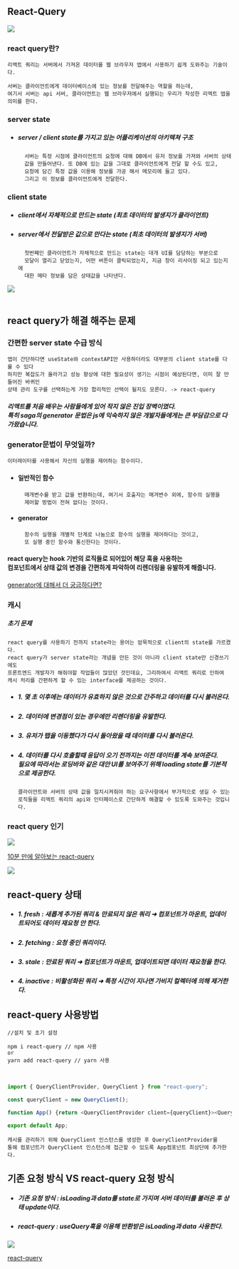 ## React-Query

<img src="https://images.velog.io/images/jo_love/post/bf54eee2-7229-47f9-a7b7-8f87216b433d/react-query.svg">

### react query란?

    리액트 쿼리는 서버에서 가져온 데이터를 웹 브라우저 앱에서 사용하기 쉽게 도와주는 기술이다.

    서버는 클라이언트에게 데이터베이스에 있는 정보를 전달해주는 역할을 하는데,
    여기서 서버는 api 서버, 클라이언트는 웹 브라우저에서 실행되는 우리가 작성한 리엑트 앱을 의미를 한다.

### server state

- ##### server / client state를 가지고 있는 어플리케이션의 아키텍쳐 구조

        서버는 특정 시점에 클라이언트의 요청에 대해 DB에서 유저 정보를 가져와 서버의 상태
        값을 만들어낸다. 또 DB에 있는 값을 그대로 클라이언트에게 전달 할 수도 있고,
        요청에 담긴 특정 값을 이용해 정보를 가공 해서 메모리에 들고 있다.
        그리고 이 정보를 클라이언트에게 전달한다.

### client state

- ##### client에서 자체적으로 만드는 state (최초 데이터의 발생지가 클라이언트)
- ##### server에서 전달받은 값으로 만다는 state (최초 데이터의 발생지가 서버)

        첫번째인 클라이언트가 자체적으로 만드는 state는 대개 UI를 담당하는 부분으로
        모달이 열리고 닫았는지, 어떤 버튼이 클릭되었는지, 지금 창이 리사이징 되고 있는지에
        대한 메타 정보를 담은 상태값을 나타낸다.

<img src="https://velog.velcdn.com/images/jay/post/0ab8d6f8-dc26-4ee0-904e-7ad876806841/image.png">

<br>
<br>

## react query가 해결 해주는 문제

### 간편한 server state 수급 방식

    앱이 간단하다면 useState와 contextAPI만 사용하더라도 대부분의 client state를 다룰 수 있다
    하지만 복잡도가 올라가고 성능 향상에 대한 필요성이 생기는 시점이 예상된다면, 이미 잘 만들어진 바퀴인
    상태 관리 도구를 선택하는게 가장 합리적인 선택이 될지도 모른다. -> react-query

##### 리액트를 처음 배우는 사람들에게 있어 작지 않은 진입 장벽이였다. <br>특히 saga의 generator 문법은 js에 익숙하지 않은 개발자들에게는 큰 부담감으로 다가왔습니다.

### generator문법이 무엇일까?

    이터레이터를 사용해서 자신의 실행을 제어하는 함수이다.

- #### 일반적인 함수
        매개변수를 받고 값을 반환하는데, 여기서 호출자는 매겨변수 외에, 함수의 실행을
        제어할 방법이 전혀 없다는 것이다.

* #### generator
        함수의 실행을 개별적 단계로 나눔으로 함수의 실행을 제어하다는 것이고,
        또 실행 중인 함수와 통신한다는 것이다.

#### react query는 hook 기반의 로직들로 되어있어 해당 훅을 사용하는 <br>컴포넌트에서 상태 값의 변경을 간편하게 파악하여 리렌더링을 유발하게 해줍니다.

[generator에 대해서 더 궁금하다면?](https://m.blog.naver.com/PostView.naver?isHttpsRedirect=true&blogId=on21life&logNo=221610383003)

### 캐시

##### 초기 문제

    react query를 사용하기 전까지 state라는 용어는 암묵적으로 client의 state를 가르켰다.
    react query가 server state라는 개념을 만든 것이 아니라 client state만 신경쓰기에도
    프론트엔드 개발자가 해줘야할 작업들이 많았던 것인데요, 그리하여서 리액트 쿼리로 인하여
    캐시 처리를 간편하게 할 수 있는 interface를 제공하는 것이다.

- ##### 1. 몇 초 이후에는 데이터가 유효하지 않은 것으로 간주하고 데이터를 다시 불러온다.

- ##### 2. 데이터에 변경점이 있는 경우에만 리렌더링을 유발한다.

- ##### 3. 유저가 탭을 이동했다가 다시 돌아왔을 때 데이터를 다시 불러온다.

- ##### 4. 데이터를 다시 호출할때 응답이 오기 전까지는 이전 데이터를 계속 보여준다. <br>필요에 따라서는 로딩바와 같은 대안 UI를 보여주기 위해 loading state를 기본적으로 제공한다.

      클라이언트와 서버의 상태 값을 일치시켜줘야 하는 요구사항에서 부가적으로 생길 수 있는
      로직들을 리엑트 쿼리의 api와 인터페이스로 간단하게 해결할 수 있도록 도와주는 것입니다.

### react query 인기

<img src="https://velog.velcdn.com/images/jay/post/17e55a84-1b87-48fe-898a-f1c70b170019/image.png">

[10분 만에 알아보는 react-query](https://velog.io/@jay/10-minute-react-query-concept)

<img src="https://velog.velcdn.com/images%2Fjkl1545%2Fpost%2F89cf1f23-57f4-4772-a06d-71cdcbb54bde%2F%E1%84%89%E1%85%B3%E1%84%8F%E1%85%B3%E1%84%85%E1%85%B5%E1%86%AB%E1%84%89%E1%85%A3%E1%86%BA%202022-01-27%20%E1%84%8B%E1%85%A9%E1%84%92%E1%85%AE%202.25.48.png">

## react-query 상태

- ##### 1. fresh : 새롭게 추가된 쿼리 & 만료되지 않은 쿼리 ➜ 컴포넌트가 마운트, 업데이트되어도 데이터 재요청 안 한다.

- ##### 2. fetching : 요청 중인 쿼리이다.

- ##### 3. stale : 만료된 쿼리 ➜ 컴포넌트가 마운트, 업데이트되면 데이터 재요청을 한다.

- ##### 4. inactive : 비활성화된 쿼리 ➜ 특정 시간이 지나면 가비지 컬렉터에 의해 제거한다.

## react-query 사용방법

```
//설치 및 초기 설정

npm i react-query // npm 사용
or
yarn add react-query // yarn 사용
```

<br>

```js
import { QueryClientProvider, QueryClient } from "react-query";

const queryClient = new QueryClient();

function App() {return <QueryClientProvider client={queryClient}><QueryClientProvider/>}

export default App;
```

    캐시를 관리하기 위해 QueryClient 인스턴스를 생성한 후 QueryClientProvider를
    통해 컴포넌트가 QueryClient 인스턴스에 접근할 수 있도록 App컴포넌트 최상단에 추가한다.

## 기존 요청 방식 VS react-query 요청 방식

- ##### 기존 요청 방식 : isLoading과 data를 state로 가지며 서버 데이터를 불러온 후 상태 update이다.
- ##### react-query : useQuery훅을 이용해 반환받은 isLoading과 data 사용한다.

<img src="https://velog.velcdn.com/images%2Fjkl1545%2Fpost%2Fb72f7dcc-555f-4a46-9501-1fabd5e775f5%2F%E1%84%89%E1%85%B3%E1%84%8F%E1%85%B3%E1%84%85%E1%85%B5%E1%86%AB%E1%84%89%E1%85%A3%E1%86%BA%202022-01-27%20%E1%84%8B%E1%85%A9%E1%84%92%E1%85%AE%202.45.00.png">

[react-query](https://velog.io/@jkl1545/React-Query)
